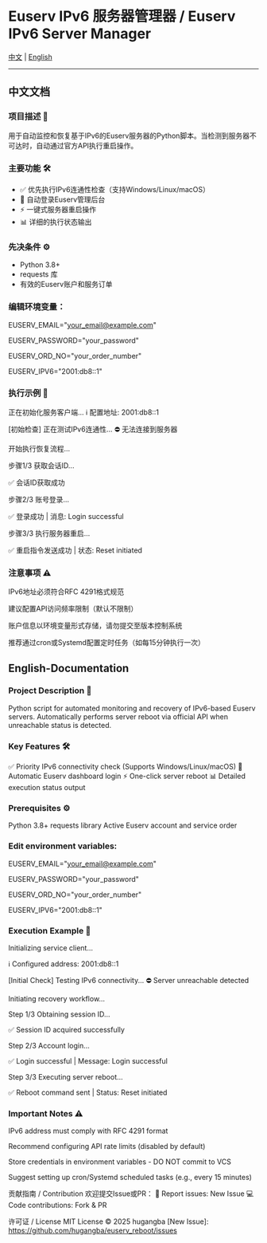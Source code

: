 # Euserv IPv6 服务器管理器 / Euserv IPv6 Server Manager

[中文](#中文文档) | [English](#English-Documentation)

---

## 中文文档

### 项目描述 📌
用于自动监控和恢复基于IPv6的Euserv服务器的Python脚本。当检测到服务器不可达时，自动通过官方API执行重启操作。

### 主要功能 🛠️
- ✅ 优先执行IPv6连通性检查（支持Windows/Linux/macOS）
- 🔄 自动登录Euserv管理后台
- ⚡ 一键式服务器重启操作
- 📊 详细的执行状态输出

### 先决条件 ⚙️
- Python 3.8+
- requests 库
- 有效的Euserv账户和服务订单

### 编辑环境变量：
EUSERV_EMAIL="your_email@example.com"

EUSERV_PASSWORD="your_password"

EUSERV_ORD_NO="your_order_number"

EUSERV_IPV6="2001:db8::1" 

### 执行示例 📝
正在初始化服务客户端...
ℹ️ 配置地址: 2001:db8::1

[初始检查] 正在测试IPv6连通性...
⛔ 无法连接到服务器

开始执行恢复流程...

步骤1/3 获取会话ID...

✅ 会话ID获取成功

步骤2/3 账号登录...

✅ 登录成功 | 消息: Login successful

步骤3/3 执行服务器重启...

✅ 重启指令发送成功 | 状态: Reset initiated

### 注意事项 ⚠️
IPv6地址必须符合RFC 4291格式规范

建议配置API访问频率限制（默认不限制）

账户信息以环境变量形式存储，请勿提交至版本控制系统

推荐通过cron或Systemd配置定时任务（如每15分钟执行一次）

## English-Documentation
### Project Description 📌
Python script for automated monitoring and recovery of IPv6-based Euserv servers. Automatically performs server reboot via official API when unreachable status is detected.

### Key Features 🛠️
✅ Priority IPv6 connectivity check (Supports Windows/Linux/macOS)
🔄 Automatic Euserv dashboard login
⚡ One-click server reboot
📊 Detailed execution status output

### Prerequisites ⚙️
Python 3.8+
requests library
Active Euserv account and service order

### Edit environment variables:
EUSERV_EMAIL="your_email@example.com"

EUSERV_PASSWORD="your_password"

EUSERV_ORD_NO="your_order_number"

EUSERV_IPV6="2001:db8::1"

### Execution Example 📝
Initializing service client...

ℹ️ Configured address: 2001:db8::1

[Initial Check] Testing IPv6 connectivity...
⛔ Server unreachable detected

Initiating recovery workflow...

Step 1/3 Obtaining session ID...

✅ Session ID acquired successfully

Step 2/3 Account login...

✅ Login successful | Message: Login successful

Step 3/3 Executing server reboot...

✅ Reboot command sent | Status: Reset initiated

### Important Notes ⚠️
IPv6 address must comply with RFC 4291 format

Recommend configuring API rate limits (disabled by default)

Store credentials in environment variables - DO NOT commit to VCS

Suggest setting up cron/Systemd scheduled tasks (e.g., every 15 minutes)

贡献指南 / Contribution
欢迎提交Issue或PR：
📮 Report issues: New Issue
💻 Code contributions: Fork & PR

许可证 / License
MIT License © 2025 hugangba
[New Issue]: https://github.com/hugangba/euserv_reboot/issues
